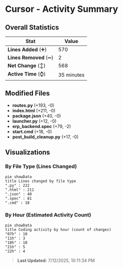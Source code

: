 # Cursor - Activity Summary 

## Overall Statistics

| Stat                   | Value                                                             |
| ---------------------- | ----------------------------------------------------------------- |
| **Lines Added** (➕)   | 570                                          |
| **Lines Removed** (➖) | 2                                        |
| **Net Change** (↕)    | 568                |
| **Active Time** (⌚)   | 35 minutes |


## Modified Files
- **routes.py** (+193, -0)
- **index.html** (+211, -0)
- **package.json** (+40, -0)
- **launcher.py** (+12, -0)
- **erp_backend.spec** (+79, -2)
- **start.cmd** (+18, -0)
- **post_build_cleanup.py** (+17, -0)

## Visualizations

### By File Type (Lines Changed)

```mermaid
pie showData
title Lines changed by file type
".py" : 222
".html" : 211
".json" : 40
".spec" : 81
".cmd" : 18
```

### By Hour (Estimated Activity Count)

```mermaid
pie showData
title Coding activity by hour (count of changes)
"07h" : 10
"11h" : 3
"18h" : 10
"21h" : 5
"22h" : 4
```


> **Last Updated:** 7/12/2025, 10:11:34 PM